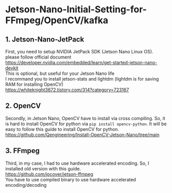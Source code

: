 # Jetson-Nano-Initial-Setting-for-FFmpeg/OpenCV/kafka
## 1. Jetson-Nano-JetPack
First, you need to setup NVIDIA JetPack SDK (Jetson Nano Linux OS). please follow official document</br>
https://developer.nvidia.com/embedded/learn/get-started-jetson-nano-devkit</br>
This is optional, but useful for your Jetson Nano life</br>
I recommand you to install jetson-stats and lightdm (lightdm is for saving RAM for installing OpenCV)</br>
https://whiteknight3672.tistory.com/314?category=723167</br>

## 2. OpenCV
Secondly, in Jetson Nano, OpenCV have to install via cross compiling. So, it is hard to install OpenCV for python via `pip install opencv-python`. It will be easy to follow this guide to install OpenCV for python.</br>
https://github.com/Qengineering/Install-OpenCV-Jetson-Nano/tree/main</br>

## 3. FFmpeg
Third, in my case, I had to use hardware accelerated encoding. So, I installed old version with this guide.</br>
https://github.com/jocover/jetson-ffmpeg</br>
You have to use compiled binary to use hardware accelerated encoding/decoding